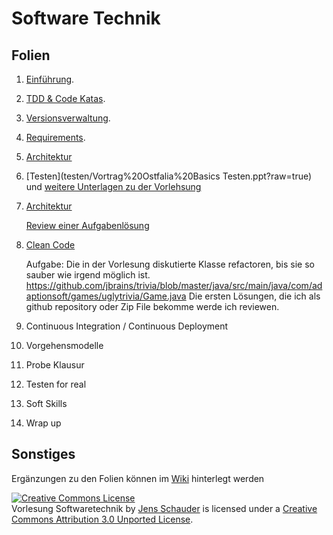 Software Technik
================

Folien
------

1. [Einführung](http://slid.es/jensschauder/softwaretechnik-lesson1).

1. [TDD & Code Katas](http://slid.es/jensschauder/softwaretechnik-lesson2).

1. [Versionsverwaltung](https://slid.es/jensschauder/softwaretechnik-lesson-3).

1. [Requirements](http://slid.es/jensschauder/softwaretechnik-lesson-4).

1. [Architektur](http://slid.es/jensschauder/softwaretechnik-lesson-5)

1. [Testen](testen/Vortrag%20Ostfalia%20Basics Testen.ppt?raw=true) und [weitere Unterlagen zu der Vorlehsung](testen/)

1. [Architektur](http://slid.es/jensschauder/softwaretechnik-lesson-7)

    [Review einer Aufgabenlösung](https://github.com/schauder/CDVerwaltungsTool/commit/d3679c4481d6707404519795d7b40831ac818cec)

1. [Clean Code](CleanCode_01_Intro.pptx?raw=true)
 
    Aufgabe: Die in der Vorlesung diskutierte Klasse refactoren, bis sie so sauber wie irgend möglich ist. https://github.com/jbrains/trivia/blob/master/java/src/main/java/com/adaptionsoft/games/uglytrivia/Game.java
    Die ersten Lösungen, die ich als github repository oder Zip File bekomme werde ich reviewen.

1. Continuous Integration / Continuous Deployment

1. Vorgehensmodelle

1. Probe Klausur

1. Testen for real

1. Soft Skills

1. Wrap up

Sonstiges
---------

Ergänzungen zu den Folien können im [Wiki](https://github.com/schauder/softwaretechnik/wiki) hinterlegt werden


<a rel="license" href="http://creativecommons.org/licenses/by/3.0/deed.en_US"><img alt="Creative Commons License" style="border-width:0" src="http://i.creativecommons.org/l/by/3.0/88x31.png" /></a><br /><span xmlns:dct="http://purl.org/dc/terms/" property="dct:title">Vorlesung Softwaretechnik</span> by <a xmlns:cc="http://creativecommons.org/ns#" href="https://github.com/schauder/softwaretechnik" property="cc:attributionName" rel="cc:attributionURL">Jens Schauder</a> is licensed under a <a rel="license" href="http://creativecommons.org/licenses/by/3.0/deed.en_US">Creative Commons Attribution 3.0 Unported License</a>.
